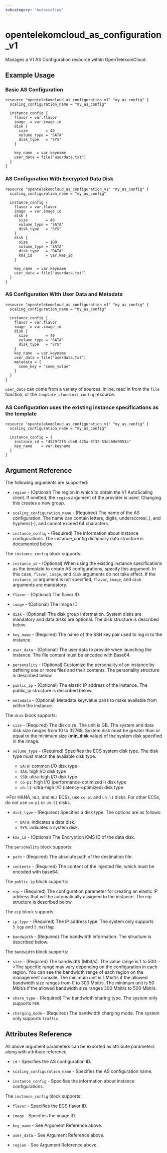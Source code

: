 ```yaml
---
subcategory: "Autoscaling"
---
```


# opentelekomcloud_as_configuration_v1

Manages a V1 AS Configuration resource within OpenTelekomCloud.

## Example Usage

### Basic AS Configuration

```hcl
resource "opentelekomcloud_as_configuration_v1" "my_as_config" {
  scaling_configuration_name = "my_as_config"

  instance_config {
    flavor = var.flavor
    image  = var.image_id
    disk {
      size        = 40
      volume_type = "SATA"
      disk_type   = "SYS"
    }

    key_name  = var.keyname
    user_data = file("userdata.txt")
  }
}
```

### AS Configuration With Encrypted Data Disk

```hcl
resource "opentelekomcloud_as_configuration_v1" "my_as_config" {
  scaling_configuration_name = "my_as_config"

  instance_config {
    flavor = var.flavor
    image  = var.image_id
    disk {
      size        = 40
      volume_type = "SATA"
      disk_type   = "SYS"
    }
    disk {
      size        = 100
      volume_type = "SATA"
      disk_type   = "DATA"
      kms_id      = var.kms_id
    }

    key_name  = var.keyname
    user_data = file("userdata.txt")
  }
}
```

### AS Configuration With User Data and Metadata

```hcl
resource "opentelekomcloud_as_configuration_v1" "my_as_config" {
  scaling_configuration_name = "my_as_config"

  instance_config {
    flavor = var.flavor
    image  = var.image_id
    disk {
      size        = 40
      volume_type = "SATA"
      disk_type   = "SYS"
    }
    key_name  = var.keyname
    user_data = file("userdata.txt")
    metadata = {
      some_key = "some_value"
    }
  }
}
```

`user_data` can come from a variety of sources: inline, read in from the `file`
function, or the `template_cloudinit_config` resource.

### AS Configuration uses the existing instance specifications as the template

```hcl
resource "opentelekomcloud_as_configuration_v1" "my_as_config" {
  scaling_configuration_name = "my_as_config"

  instance_config = {
    instance_id = "4579f2f5-cbe8-425a-8f32-53dcb9d9053a"
    key_name    = var.keyname
  }
}
```

## Argument Reference

The following arguments are supported:

* `region` - (Optional) The region in which to obtain the V1 AutoScaling client. If omitted, the
  `region` argument of the provider is used. Changing this creates a new group.

* `scaling_configuration_name` - (Required) The name of the AS configuration. The name can contain letters,
  digits, underscores(_), and hyphens(-), and cannot exceed 64 characters.

* `instance_config` - (Required) The information about instance configurations. The instance_config
  dictionary data structure is documented below.

The `instance_config` block supports:

* `instance_id` - (Optional) When using the existing instance specifications as the template to
  create AS configurations, specify this argument. In this case, `flavor`, `image`,
  and `disk` arguments do not take effect. If the `instance_id` argument is not specified,
  `flavor`, `image`, and `disk` arguments are mandatory.

* `flavor` - (Optional) The flavor ID.

* `image` - (Optional) The image ID.

* `disk` - (Optional) The disk group information. System disks are mandatory and data disks are optional.
  The dick structure is described below.

* `key_name` - (Required) The name of the SSH key pair used to log in to the instance.

* `user_data` - (Optional) The user data to provide when launching the instance.
  The file content must be encoded with Base64.

* `personality` - (Optional) Customize the personality of an instance by
  defining one or more files and their contents. The personality structure
  is described below.

* `public_ip` - (Optional) The elastic IP address of the instance. The public_ip structure
  is described below.

* `metadata` - (Optional) Metadata key/value pairs to make available from
  within the instance.

The `disk` block supports:

* `size` - (Required) The disk size. The unit is GB. The system and data disk size ranges from 10 to 32768.
  System disk must be greater than or equal to the minimum size (**min_disk** value) of the system disk
  specified in the image.

* `volume_type` - (Required) Specifies the ECS system disk type. The disk type must match the available disk type.
  * `SATA`: common I/O disk type
  * `SAS`: high I/O disk type
  * `SSD`: ultra-high I/O disk type
  * `co-p1`: high I/O (performance-optimized I) disk type
  * `uh-l1`: ultra-high I/O (latency-optimized) disk type

->For HANA, `HL1`, and `HL2` ECSs, use `co-p1` and `uh-l1` disks. For other ECSs, do not use `co-p1` or `uh-l1` disks.

* `disk_type` - (Required) Specifies a disk type. The options are as follows:
  * `DATA`: indicates a data disk.
  * `SYS`: indicates a system disk.

* `kms_id` - (Optional) The Encryption KMS ID of the data disk.

The `personality` block supports:

* `path` - (Required) The absolute path of the destination file.

* `contents` - (Required) The content of the injected file, which must be encoded with base64.

The `public_ip` block supports:

* `eip` - (Required) The configuration parameter for creating an elastic IP address
  that will be automatically assigned to the instance. The eip structure is described below.

The `eip` block supports:

* `ip_type` - (Required) The IP address type. The system only supports `5_bgp` and `5_mailbgp`.

* `bandwidth` - (Required) The bandwidth information. The structure is described below.

The `bandwidth` block supports:

* `size` - (Required) The bandwidth (Mbit/s). The value range is 1 to 500.
->The specific range may vary depending on the configuration in each region. You can see the bandwidth range of
  each region on the management console. The minimum unit is 1 Mbit/s if the allowed bandwidth size ranges from
  0 to 300 Mbit/s. The minimum unit is 50 Mbit/s if the allowed bandwidth size ranges 300 Mbit/s to 500 Mbit/s.

* `share_type` - (Required) The bandwidth sharing type. The system only supports `PER`.

* `charging_mode` - (Required) The bandwidth charging mode. The system only supports `traffic`.

## Attributes Reference

All above argument parameters can be exported as attribute parameters along with attribute reference.

* `id` - Specifies the AS configuration ID.

* `scaling_configuration_name` - Specifies the AS configuration name.

* `instance_config` - Specifies the information about instance configurations.

The `instance_config` block supports:

* `flavor` - Specifies the ECS flavor ID.

* `image` - Specifies the image ID.

* `key_name` - See Argument Reference above.

* `user_data` - See Argument Reference above.

* `region` - See Argument Reference above.
